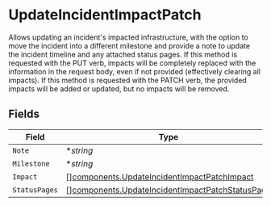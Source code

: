 # UpdateIncidentImpactPatch

Allows updating an incident's impacted infrastructure, with the option to
move the incident into a different milestone and provide a note to update
the incident timeline and any attached status pages. If this method is
requested with the PUT verb, impacts will be completely replaced with the
information in the request body, even if not provided (effectively clearing
all impacts). If this method is requested with the PATCH verb, the provided
impacts will be added or updated, but no impacts will be removed.



## Fields

| Field                                                                                                              | Type                                                                                                               | Required                                                                                                           | Description                                                                                                        |
| ------------------------------------------------------------------------------------------------------------------ | ------------------------------------------------------------------------------------------------------------------ | ------------------------------------------------------------------------------------------------------------------ | ------------------------------------------------------------------------------------------------------------------ |
| `Note`                                                                                                             | **string*                                                                                                          | :heavy_minus_sign:                                                                                                 | N/A                                                                                                                |
| `Milestone`                                                                                                        | **string*                                                                                                          | :heavy_minus_sign:                                                                                                 | N/A                                                                                                                |
| `Impact`                                                                                                           | [][components.UpdateIncidentImpactPatchImpact](../../models/components/updateincidentimpactpatchimpact.md)         | :heavy_minus_sign:                                                                                                 | N/A                                                                                                                |
| `StatusPages`                                                                                                      | [][components.UpdateIncidentImpactPatchStatusPage](../../models/components/updateincidentimpactpatchstatuspage.md) | :heavy_minus_sign:                                                                                                 | N/A                                                                                                                |